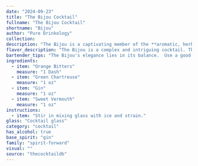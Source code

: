 ```yaml
---
date: "2024-09-23"
title: "The Bijou Cocktail"
fullname: "The Bijou Cocktail"
shortname: "Bijou"
author: "Pure Drinkology"
collection:
description: "The Bijou is a captivating member of the **aromatic, herbal-forward cocktail family** reminiscent of the classic French 75. Its roots likely lie in the **early 20th century**, born amidst the golden age of cocktails, where Chartreuse's unique botanicals were embraced for their complexity. "
flavor_description: "The Bijou is a complex and intriguing cocktail. The gin's juniper notes are balanced by the herbal sweetness of the green Chartreuse, with a subtle bitterness from the orange bitters. The sweet vermouth adds a touch of richness and complexity, creating a layered and nuanced flavor profile. The overall experience is a harmonious blend of botanicals, spice, and sweetness, with a lingering finish that is both refreshing and satisfying. "
bartender_tips: "The Bijou's elegance lies in its balance.  Use a good quality gin and a reputable Green Chartreuse.  Start with a small amount of bitters, adding more to taste.  Stir the drink with ice to chill thoroughly, then strain into a chilled coupe.  A lemon twist garnish adds a refreshing touch.  Don't over-muddle the bitters, as it can make the drink bitter. "
ingredients:
  - item: "Orange Bitters"
    measure: "1 Dash"
  - item: "Green Chartreuse"
    measure: "1 oz"
  - item: "Gin"
    measure: "1 oz"
  - item: "Sweet Vermouth"
    measure: "1 oz"
instructions:
  - item: "Stir in mixing glass with ice and strain."
glass: "Cocktail glass"
category: "cocktail"
has_alcohol: true
base_spirit: "gin"
family: "spirit-forward"
visual: ""
source: "thecocktaildb"
---
```


